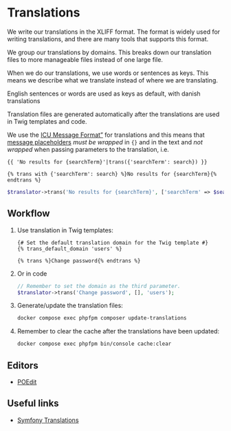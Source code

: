 # Translations

We write our translations in the XLIFF format. The format
is widely used for writing translations, and there are
many tools that supports this format.

We group our translations by domains. This breaks down our translation
files to more manageable files instead of one large file.

When we do our translations, we use words or sentences as keys. This
means we describe what we translate instead of where we are translating.

English sentences or words are used as keys as default, with danish translations

Translation files are generated automatically after the translations are
used in Twig templates and code.

We use the [ICU Message
Format”](https://symfony.com/doc/current/translation/message_format.html) for
translations and this means that [message
placeholders](https://symfony.com/doc/current/translation/message_format.html#message-placeholders)
*must be wrapped* in `{}` and in the text and *not wrapped* when passing
parameters to the translation, i.e.

```twig
{{ 'No results for {searchTerm}'|trans({'searchTerm': search}) }}
```

```twig
{% trans with {'searchTerm': search} %}No results for {searchTerm}{% endtrans %}
```

```php
$translator->trans('No results for {searchTerm}', ['searchTerm' => $search])
```

## Workflow

1. Use translation in Twig templates:

   ```twig
   {# Set the default translation domain for the Twig template #}
   {% trans_default_domain 'users' %}

   {% trans %}Change password{% endtrans %}
   ```

2. Or in code

   ```php
   // Remember to set the domain as the third parameter.
   $translator->trans('Change password', [], 'users');
   ```

3. Generate/update the translation files:

   ```sh
   docker compose exec phpfpm composer update-translations
   ```

4. Remember to clear the cache after the translations have been updated:

   ```sh
   docker compose exec phpfpm bin/console cache:clear
   ```

## Editors

* [POEdit](https://poedit.net/)

## Useful links

* [Symfony Translations](https://symfony.com/doc/current/translation.html)
